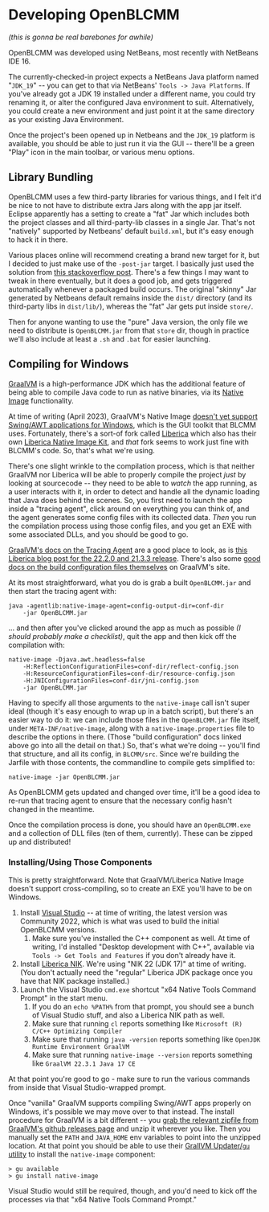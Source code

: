 Developing OpenBLCMM
====================

*(this is gonna be real barebones for awhile)*

OpenBLCMM was developed using NetBeans, most recently with NetBeans IDE 16.

The currently-checked-in project expects a NetBeans Java platform named
"`JDK_19`" -- you can get to that via NetBeans' `Tools -> Java Platforms`.
If you've already got a JDK 19 installed under a different name, you could
try renaming it, or alter the configured Java environment to suit.
Alternatively, you could create a new environment and just point it at
the same directory as your existing Java Environment.

Once the project's been opened up in Netbeans and the `JDK_19` platform is
available, you should be able to just run it via the GUI -- there'll be a
green "Play" icon in the main toolbar, or various menu options.

Library Bundling
----------------

OpenBLCMM uses a few third-party libraries for various things, and I felt
it'd be nice to not have to distribute extra Jars along with the app jar
itself.  Eclipse apparently has a setting to create a "fat" Jar which
includes both the project classes and all third-party-lib classes in a
single Jar.  That's not "natively" supported by Netbeans' default `build.xml`,
but it's easy enough to hack it in there.

Various places online will recommend creating a brand new target for it,
but I decided to just make use of the `-post-jar` target.  I basically just
used the solution from [this stackoverflow post](https://stackoverflow.com/questions/70526988/netbeans-how-to-create-an-executable-jar-file-with-all-libraries-and-source-fi).
There's a few things I may want to tweak in there eventually, but it does
a good job, and gets triggered automatically whenever a packaged build
occurs.  The original "skinny" Jar generated by Netbeans default remains
inside the `dist/` directory (and its third-party libs in `dist/lib/`),
whereas the "fat" Jar gets put inside `store/`.

Then for anyone wanting to use the "pure" Java version, the only file we
need to distribute is `OpenBLCMM.jar` from that `store` dir, though in
practice we'll also include at least a `.sh` and `.bat` for easier
launching.

Compiling for Windows
---------------------

[GraalVM](https://www.graalvm.org/) is a high-performance JDK which has
the additional feature of being able to compile Java code to run as
native binaries, via its [Native Image](https://www.graalvm.org/22.0/reference-manual/native-image/)
functionality.

At time of writing (April 2023), GraalVM's Native Image [doesn't yet
support Swing/AWT applications for Windows](https://github.com/oracle/graal/issues/3084),
which is the GUI toolkit that BLCMM uses.  Fortunately, there's a
sort-of fork called [Liberica](https://bell-sw.com/libericajdk/) which
also has their own [Liberica Native Image Kit](https://bell-sw.com/liberica-native-image-kit/),
and *that* fork seems to work just fine with BLCMM's code.  So, that's
what we're using.

There's one slight wrinkle to the compilation process, which is that
neither GraalVM nor Liberica will be able to properly compile the
project *just* by looking at sourcecode -- they need to be able to
*watch* the app running, as a user interacts with it, in order to
detect and handle all the dynamic loading that Java does behind the
scenes.  So, you first need to launch the app inside a "tracing
agent", click around on everything you can think of, and the agent
generates some config files with its collected data.  *Then* you run
the compilation process using those config files, and you get an EXE
with some associated DLLs, and you should be good to go.

[GraalVM's docs on the Tracing Agent](https://www.graalvm.org/22.0/reference-manual/native-image/Agent/)
are a good place to look, as is [this Liberica blog post for the
22.2.0 and 21.3.3 release](https://bell-sw.com/announcements/2022/08/05/liberica-native-image-kit-22-2-0-and-21-3-3-builds-are-out/).
There's also some [good docs on the build configuration files themselves](https://www.graalvm.org/22.0/reference-manual/native-image/BuildConfiguration/)
on GraalVM's site.

At its most straightforward, what you do is grab a built `OpenBLCMM.jar`
and then start the tracing agent with:

    java -agentlib:native-image-agent=config-output-dir=conf-dir
        -jar OpenBLCMM.jar

... and then after you've clicked around the app as much as possible
*(I should probably make a checklist)*, quit the app and then kick off
the compilation with:

    native-image -Djava.awt.headless=false
        -H:ReflectionConfigurationFiles=conf-dir/reflect-config.json
        -H:ResourceConfigurationFiles=conf-dir/resource-config.json
        -H:JNIConfigurationFiles=conf-dir/jni-config.json
        -jar OpenBLCMM.jar

Having to specify all those arguments to the `native-image` call isn't
super ideal (though it's easy enough to wrap up in a batch script),
but there's an easier way to do it: we can include those files in
the `OpenBLCMM.jar` file itself, under `META-INF/native-image`, along
with a `native-image.properties` file to describe the options in
there.  (Those "build configuration" docs linked above go into all
the detail on that.)  So, that's what we're doing -- you'll find that
structure, and all its config, in `BLCMM/src`.  Since we're building
the Jarfile with those contents, the commandline to compile gets
simplified to:

    native-image -jar OpenBLCMM.jar

As OpenBLCMM gets updated and changed over time, it'll be a good
idea to re-run that tracing agent to ensure that the necessary config
hasn't changed in the meantime.

Once the compilation process is done, you should have an `OpenBLCMM.exe`
and a collection of DLL files (ten of them, currently).  These can be
zipped up and distributed!

### Installing/Using Those Components

This is pretty straightforward.  Note that GraalVM/Liberica Native Image
doesn't support cross-compiling, so to create an EXE you'll have to be
on Windows.

1. Install [Visual Studio](https://visualstudio.microsoft.com/) -- at time
   of writing, the latest version was Community 2022, which is what was
   used to build the initial OpenBLCMM versions.
    1. Make sure you've installed the C++ component as well.  At time of
       writing, I'd installed "Desktop development with C++", available
       via `Tools -> Get Tools and Features` if you don't already have it.
2. Install [Liberica NIK](https://bell-sw.com/pages/downloads/native-image-kit/#downloads).
   We're using "NIK 22 (JDK 17)" at time of writing.  (You don't actually
   need the "regular" Liberica JDK package once you have that NIK package
   installed.)
3. Launch the Visual Studio `cmd.exe` shortcut "x64 Native Tools Command Prompt"
   in the start menu.
    1. If you do an `echo %PATH%` from that prompt, you should see a
       bunch of Visual Studio stuff, and also a Liberica NIK path as well.
    2. Make sure that running `cl` reports something like `Microsoft (R) C/C++
       Optimizing Compiler`
    3. Make sure that running `java -version` reports something like
       `OpenJDK Runtime Environment GraalVM`
    4. Make sure that running `native-image --version` reports something
       like `GraalVM 22.3.1 Java 17 CE`

At that point you're good to go - make sure to run the various commands
from inside that Visual Studio-wrapped prompt.

Once "vanilla" GraalVM supports compiling Swing/AWT apps properly on
Windows, it's possible we may move over to that instead.  The install
procedure for GraalVM is a bit different -- you [grab the relevant
zipfile from GraalVM's github releases page](https://github.com/graalvm/graalvm-ce-builds/releases)
and unzip it wherever you like.  Then you manually set the `PATH` and
`JAVA_HOME` env variables to point into the unzipped location.  At that
point you should be able to use their [GrallVM
Updater/`gu` utility](https://www.graalvm.org/22.3/reference-manual/graalvm-updater/)
to install the `native-image` component:

    > gu available
    > gu install native-image

Visual Studio would still be required, though, and you'd need to kick
off the processes via that "x64 Native Tools Command Prompt."

